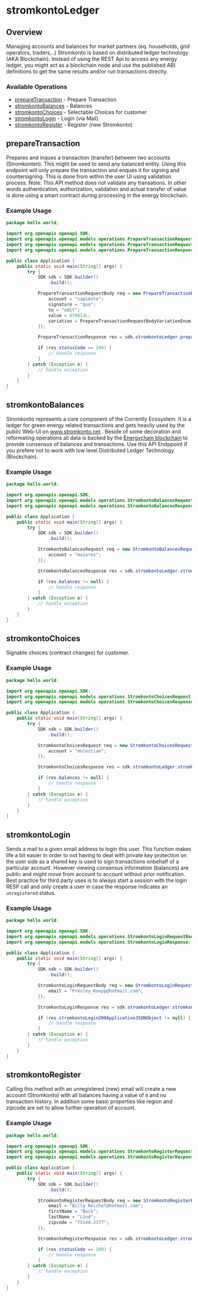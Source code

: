 # stromkontoLedger

## Overview

Managing accounts and balances for market partners (eq. households, grid operators, traders,..) Stromkonto is based on distributed ledger technology (AKA Blockchain). Instead of using the REST Api to access any energy ledger, you might act as a blockchain node and use the published ABI definitions to get the same results and/or run transactions directly.


### Available Operations

* [prepareTransaction](#preparetransaction) - Prepare Transaction
* [stromkontoBalances](#stromkontobalances) - Balances
* [stromkontoChoices](#stromkontochoices) - Selectable Choices for customer
* [stromkontoLogin](#stromkontologin) - Login (via Mail)
* [stromkontoRegister](#stromkontoregister) - Register (new Stromkonto)

## prepareTransaction

Prepares and inques a transaction (transfer) between two accounts (Stromkonten). This might be used to send any balanced entity. Using this endpoint will only prepare the transaction and enques it for signing and countersigning. This is done from within the user UI using validation process. Note: This API method does not validate any transations. In other words authentication, authorization, validation and actual transfer of value is done using a smart contract during processing in the energy blockchain.


### Example Usage

```java
package hello.world;

import org.openapis.openapi.SDK;
import org.openapis.openapi.models.operations.PrepareTransactionRequestBody;
import org.openapis.openapi.models.operations.PrepareTransactionRequestBodyVariationEnum;
import org.openapis.openapi.models.operations.PrepareTransactionResponse;

public class Application {
    public static void main(String[] args) {
        try {
            SDK sdk = SDK.builder()
                .build();

            PrepareTransactionRequestBody req = new PrepareTransactionRequestBody() {{
                account = "sapiente";
                signature = "quo";
                to = "odit";
                value = 870013L;
                variation = PrepareTransactionRequestBodyVariationEnum.BAEUME;
            }};            

            PrepareTransactionResponse res = sdk.stromkontoLedger.prepareTransaction(req);

            if (res.statusCode == 200) {
                // handle response
            }
        } catch (Exception e) {
            // handle exception
        }
    }
}
```

## stromkontoBalances

Stromkonto represents a core component of the Corrently Ecosystem. It is a ledger for green energy related transactions and gets heavily used by the public Web-UI on www.stromkonto.net . Beside of some decoration and reformating operations all data is backed by the [Energychain blockchain](https://github.com/energychain/) to provide consensus of balances and transactions. Use this API Endppoint if you prefere not to work with low level Distributed Ledger Technology (Blockchain).


### Example Usage

```java
package hello.world;

import org.openapis.openapi.SDK;
import org.openapis.openapi.models.operations.StromkontoBalancesRequest;
import org.openapis.openapi.models.operations.StromkontoBalancesResponse;

public class Application {
    public static void main(String[] args) {
        try {
            SDK sdk = SDK.builder()
                .build();

            StromkontoBalancesRequest req = new StromkontoBalancesRequest() {{
                account = "maiores";
            }};            

            StromkontoBalancesResponse res = sdk.stromkontoLedger.stromkontoBalances(req);

            if (res.balances != null) {
                // handle response
            }
        } catch (Exception e) {
            // handle exception
        }
    }
}
```

## stromkontoChoices

Signable choices (contract changes) for customer.


### Example Usage

```java
package hello.world;

import org.openapis.openapi.SDK;
import org.openapis.openapi.models.operations.StromkontoChoicesRequest;
import org.openapis.openapi.models.operations.StromkontoChoicesResponse;

public class Application {
    public static void main(String[] args) {
        try {
            SDK sdk = SDK.builder()
                .build();

            StromkontoChoicesRequest req = new StromkontoChoicesRequest() {{
                account = "molestiae";
            }};            

            StromkontoChoicesResponse res = sdk.stromkontoLedger.stromkontoChoices(req);

            if (res.balances != null) {
                // handle response
            }
        } catch (Exception e) {
            // handle exception
        }
    }
}
```

## stromkontoLogin

Sends a mail to a given email address to login this user. This function makes life a bit easier in order to not having to deal with private key protection on the user side as a shared key is used to sign transactions onbehalf of a particular account.  However viewing consensus information (balances) are public and *might move* from account to account without prior notification. Best practice for third party uses is to always start a session with the login RESP call and only create a user in case the response indicates an `unregistered` status.


### Example Usage

```java
package hello.world;

import org.openapis.openapi.SDK;
import org.openapis.openapi.models.operations.StromkontoLoginRequestBody;
import org.openapis.openapi.models.operations.StromkontoLoginResponse;

public class Application {
    public static void main(String[] args) {
        try {
            SDK sdk = SDK.builder()
                .build();

            StromkontoLoginRequestBody req = new StromkontoLoginRequestBody() {{
                email = "Presley_Koepp@hotmail.com";
            }};            

            StromkontoLoginResponse res = sdk.stromkontoLedger.stromkontoLogin(req);

            if (res.stromkontoLogin200ApplicationJSONObject != null) {
                // handle response
            }
        } catch (Exception e) {
            // handle exception
        }
    }
}
```

## stromkontoRegister

Calling this method with an unregistered (new) email will create a new account (Stromkonto) with all balances having a value of `0` and no transaction history. In addition some basic properties like region and zipcode are set to allow further operation of account.


### Example Usage

```java
package hello.world;

import org.openapis.openapi.SDK;
import org.openapis.openapi.models.operations.StromkontoRegisterRequestBody;
import org.openapis.openapi.models.operations.StromkontoRegisterResponse;

public class Application {
    public static void main(String[] args) {
        try {
            SDK sdk = SDK.builder()
                .build();

            StromkontoRegisterRequestBody req = new StromkontoRegisterRequestBody() {{
                email = "Billy_Reichel@hotmail.com";
                firstName = "Buck";
                lastName = "Lind";
                zipcode = "75144-2177";
            }};            

            StromkontoRegisterResponse res = sdk.stromkontoLedger.stromkontoRegister(req);

            if (res.statusCode == 200) {
                // handle response
            }
        } catch (Exception e) {
            // handle exception
        }
    }
}
```
